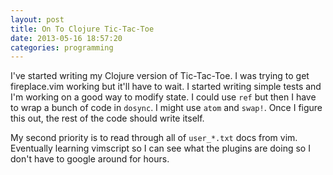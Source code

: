 ```yaml
---
layout: post
title: On To Clojure Tic-Tac-Toe
date: 2013-05-16 18:57:20
categories: programming
---
```

I've started writing my Clojure version of Tic-Tac-Toe.  I was trying to get
fireplace.vim working but it'll have to wait.  I started writing simple tests
and I'm working on a good way to modify state.  I could use `ref` but then I
have to wrap a bunch of code in `dosync`.  I might use `atom` and `swap!`.
Once I figure this out, the rest of the code should write itself.

My second priority is to read through all of `user_*.txt` docs from vim.
Eventually learning vimscript so I can see what the plugins are doing so I
don't have to google around for hours.
